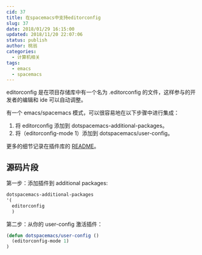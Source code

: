 ```yaml
---
cid: 37
title: 在spacemacs中支持editorconfig
slug: 37
date: 2018/01/29 16:15:00
updated: 2018/11/20 22:07:06
status: publish
author: 桃翁
categories: 
  - 计算机相关
tags: 
  - emacs
  - spacemacs
---
```



editorconfig 是在项目存储库中有一个名为 .editorconfig 的文件，这样参与的开发者的编辑和 ide 可以自动调整。

有一个 emacs/spacemacs 模式，可以很容易地在以下步骤中进行集成：

1. 将 editorconfig 添加到 dotspacemacs-additional-packages。
2. 将（editorconfig-mode 1）添加到 dotspacemacs/user-config。

更多的细节记录在插件库的 [README](https://github.com/editorconfig/editorconfig-emacs#readme)。

## 源码片段
第一步：添加插件到 additional packages:

```lisp
dotspacemacs-additional-packages
'(
  editorconfig
  )
```

第二步：从你的 user-config 激活插件：

```lisp
(defun dotspacemacs/user-config ()
  (editorconfig-mode 1)
)
```
